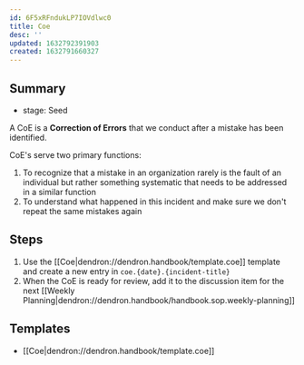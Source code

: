 ```yaml
---
id: 6F5xRFndukLP7IOVdlwc0
title: Coe
desc: ''
updated: 1632792391903
created: 1632791660327
---
```


## Summary
- stage: Seed
<!-- What is this SOP about -->
A CoE is a **Correction of Errors** that we conduct after a mistake has been identified. 

CoE's serve two primary functions:
1. To recognize that a mistake in an organization rarely is the fault of an individual but rather something systematic that needs to be addressed in a similar function
2. To understand what happened in this incident and make sure we don't repeat the same mistakes again

## Steps
1. Use the [[Coe|dendron://dendron.handbook/template.coe]] template and create a new entry in `coe.{date}.{incident-title}`
1. When the CoE is ready for review, add it to the discussion item for the next [[Weekly Planning|dendron://dendron.handbook/handbook.sop.weekly-planning]]

## Templates
- [[Coe|dendron://dendron.handbook/template.coe]]
